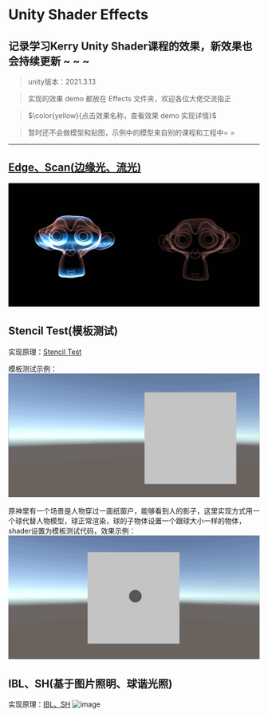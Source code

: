 # Unity Shader Effects
## 记录学习Kerry Unity Shader课程的效果，新效果也会持续更新 ~ ~ ~

> unity版本：2021.3.13

> 实现的效果 demo 都放在 Effects 文件夹，欢迎各位大佬交流指正

> $\color{yellow}{点击效果名称，查看效果 demo 实现详情}$

> 暂时还不会做模型和贴图，示例中的模型来自别的课程和工程中= =
---

## [Edge、Scan(边缘光、流光)](https://github.com/Ared521/UnityShader/tree/main/Assets/Effects/1_Scan%20&%20Edge)
![img](https://github.com/Ared521/UnityShader/blob/main/Assets/Resources/README_gif/Edge%26Scan.gif)

## Stencil Test(模板测试)
实现原理：[Stencil Test](https://www.yuque.com/u27384247/pkfic1/yfsabt)

模板测试示例：
![img](https://github.com/Ared521/UnityShader/blob/main/Assets/Resources/README_gif/StencilTest_1.gif)

原神里有一个场景是人物穿过一面纸窗户，能够看到人的影子，这里实现方式用一个球代替人物模型，球正常渲染，球的子物体设置一个跟球大小一样的物体，shader设置为模板测试代码，效果示例：
![img](https://github.com/Ared521/UnityShader/blob/main/Assets/Resources/README_gif/StencilTest_2.gif)

## IBL、SH(基于图片照明、球谐光照)
实现原理：[IBL、SH](https://www.yuque.com/u27384247/pkfic1/ruk770)
![image](https://user-images.githubusercontent.com/104584816/201355414-ce565b4b-5ee5-4de8-82b0-d1a5d5a1ecc9.png)
